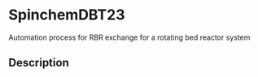 # SpinchemDBT23
Automation process for RBR exchange for a rotating bed reactor system
## Description


